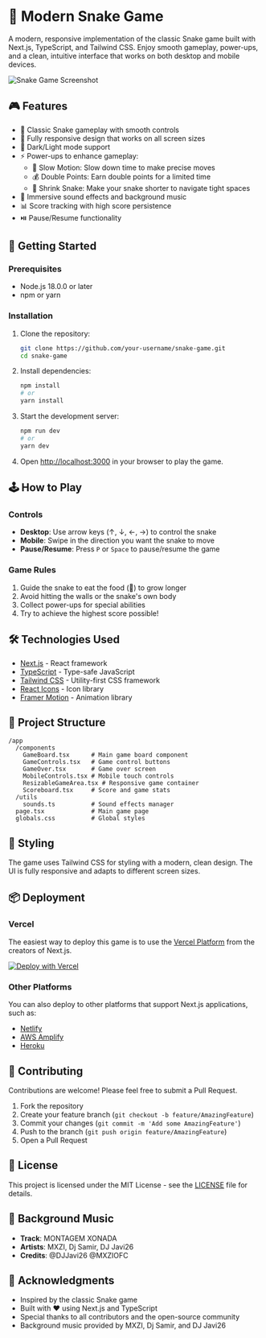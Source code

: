 # 🐍 Modern Snake Game

A modern, responsive implementation of the classic Snake game built with Next.js, TypeScript, and Tailwind CSS. Enjoy smooth gameplay, power-ups, and a clean, intuitive interface that works on both desktop and mobile devices.

![Snake Game Screenshot](/public/game-screenshot.png)

## 🎮 Features

- 🎯 Classic Snake gameplay with smooth controls
- 📱 Fully responsive design that works on all screen sizes
- 🎨 Dark/Light mode support
- ⚡ Power-ups to enhance gameplay:
  - 🐢 Slow Motion: Slow down time to make precise moves
  - 💰 Double Points: Earn double points for a limited time
  - 🔄 Shrink Snake: Make your snake shorter to navigate tight spaces
- 🎵 Immersive sound effects and background music
- 📊 Score tracking with high score persistence
- ⏯️ Pause/Resume functionality

## 🚀 Getting Started

### Prerequisites

- Node.js 18.0.0 or later
- npm or yarn

### Installation

1. Clone the repository:
   ```bash
   git clone https://github.com/your-username/snake-game.git
   cd snake-game
   ```

2. Install dependencies:
   ```bash
   npm install
   # or
   yarn install
   ```

3. Start the development server:
   ```bash
   npm run dev
   # or
   yarn dev
   ```

4. Open [http://localhost:3000](http://localhost:3000) in your browser to play the game.

## 🕹️ How to Play

### Controls
- **Desktop**: Use arrow keys (↑, ↓, ←, →) to control the snake
- **Mobile**: Swipe in the direction you want the snake to move
- **Pause/Resume**: Press `P` or `Space` to pause/resume the game

### Game Rules
1. Guide the snake to eat the food (🍎) to grow longer
2. Avoid hitting the walls or the snake's own body
3. Collect power-ups for special abilities
4. Try to achieve the highest score possible!

## 🛠️ Technologies Used

- [Next.js](https://nextjs.org/) - React framework
- [TypeScript](https://www.typescriptlang.org/) - Type-safe JavaScript
- [Tailwind CSS](https://tailwindcss.com/) - Utility-first CSS framework
- [React Icons](https://react-icons.github.io/react-icons/) - Icon library
- [Framer Motion](https://www.framer.com/motion/) - Animation library

## 📂 Project Structure

```
/app
  /components
    GameBoard.tsx      # Main game board component
    GameControls.tsx   # Game control buttons
    GameOver.tsx       # Game over screen
    MobileControls.tsx # Mobile touch controls
    ResizableGameArea.tsx # Responsive game container
    Scoreboard.tsx     # Score and game stats
  /utils
    sounds.ts          # Sound effects manager
  page.tsx             # Main game page
  globals.css          # Global styles
```

## 🎨 Styling

The game uses Tailwind CSS for styling with a modern, clean design. The UI is fully responsive and adapts to different screen sizes.

## 📦 Deployment

### Vercel

The easiest way to deploy this game is to use the [Vercel Platform](https://vercel.com/new) from the creators of Next.js.

[![Deploy with Vercel](https://vercel.com/button)](https://vercel.com/new/clone?repository-url=https%3A%2F%2Fgithub.com%2Fyour-username%2Fsnake-game&project-name=snake-game&repository-name=snake-game)

### Other Platforms

You can also deploy to other platforms that support Next.js applications, such as:
- [Netlify](https://www.netlify.com/)
- [AWS Amplify](https://aws.amazon.com/amplify/)
- [Heroku](https://www.heroku.com/)

## 🤝 Contributing

Contributions are welcome! Please feel free to submit a Pull Request.

1. Fork the repository
2. Create your feature branch (`git checkout -b feature/AmazingFeature`)
3. Commit your changes (`git commit -m 'Add some AmazingFeature'`)
4. Push to the branch (`git push origin feature/AmazingFeature`)
5. Open a Pull Request

## 📄 License

This project is licensed under the MIT License - see the [LICENSE](LICENSE) file for details.

## 🎵 Background Music

- **Track**: MONTAGEM XONADA
- **Artists**: MXZI, Dj Samir, DJ Javi26
- **Credits**: @DJJavi26 @MXZIOFC

## 🙏 Acknowledgments

- Inspired by the classic Snake game
- Built with ❤️ using Next.js and TypeScript
- Special thanks to all contributors and the open-source community
- Background music provided by MXZI, Dj Samir, and DJ Javi26
